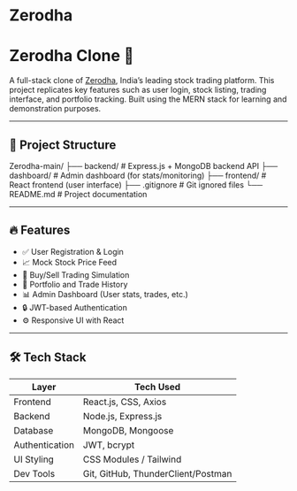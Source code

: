 # Zerodha


# Zerodha Clone 🚀

A full-stack clone of [Zerodha](https://zerodha.com), India’s leading stock trading platform. This project replicates key features such as user login, stock listing, trading interface, and portfolio tracking. Built using the MERN stack for learning and demonstration purposes.

---

## 📁 Project Structure
Zerodha-main/
├── backend/ # Express.js + MongoDB backend API
├── dashboard/ # Admin dashboard (for stats/monitoring)
├── frontend/ # React frontend (user interface)
├── .gitignore # Git ignored files
└── README.md # Project documentation




---

## 🔥 Features

- ✅ User Registration & Login
- 📈 Mock Stock Price Feed
- 💸 Buy/Sell Trading Simulation
- 🧾 Portfolio and Trade History
- 📊 Admin Dashboard (User stats, trades, etc.)
- 🔒 JWT-based Authentication
- ⚙️ Responsive UI with React

---

## 🛠️ Tech Stack

| Layer         | Tech Used              |
|---------------|------------------------|
| Frontend      | React.js, CSS, Axios   |
| Backend       | Node.js, Express.js    |
| Database      | MongoDB, Mongoose      |
| Authentication| JWT, bcrypt            |
| UI Styling    | CSS Modules / Tailwind |
| Dev Tools     | Git, GitHub, ThunderClient/Postman |


